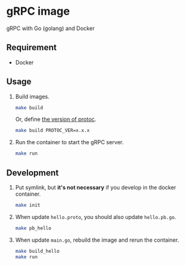 # gRPC image

gRPC with Go (golang) and Docker 


## Requirement

* Docker


## Usage

1. Build images.  
    ```sh
    make build
    ```
    Or, define [the version of protoc](https://github.com/protocolbuffers/protobuf/releases).  
    ```sh
    make build PROTOC_VER=x.x.x
    ```
2. Run the container to start the gRPC server.  
    ```sh
    make run
    ```


## Development

1. Put symlink, but **it's not necessary** if you develop in the docker container.  
    ```sh
    make init
    ```
2. When update `hello.proto`, you should also update `hello.pb.go`.  
    ```sh
    make pb_hello
    ```
3. When update `main.go`, rebuild the image and rerun the container.
    ```sh
    make build_hello
    make run
    ```
